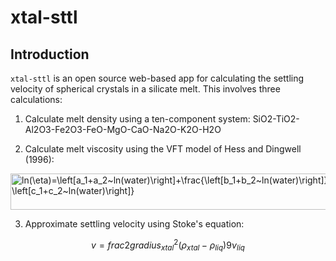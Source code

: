 # xtal-sttl

## Introduction
`xtal-sttl` is an open source web-based app for calculating the settling velocity of spherical crystals in a silicate melt. This involves three calculations:

1. Calculate melt density using a ten-component system: SiO2-TiO2-Al2O3-Fe2O3-FeO-MgO-CaO-Na2O-K2O-H2O

2. Calculate melt viscosity using the VFT model of Hess and Dingwell (1996):


<img src="http://www.sciweavers.org/tex2img.php?eq=ln%28%5Ceta%29%3D%5Cleft%5Ba_1%2Ba_2~ln%28water%29%5Cright%5D%2B%5Cfrac%7B%5Cleft%5Bb_1%2Bb_2~ln%28water%29%5Cright%5D%7D%7BT-%5Cleft%5Bc_1%2Bc_2~ln%28water%29%5Cright%5D%7D&bc=White&fc=Black&im=png&fs=18&ff=fourier&edit=0" align="center" border="0" alt="ln(\eta)=\left[a_1+a_2~ln(water)\right]+\frac{\left[b_1+b_2~ln(water)\right]}{T-\left[c_1+c_2~ln(water)\right]}" width="548" height="58" />


3. Approximate settling velocity using Stoke's equation:


$$ v = frac{ 2 g radius_{xtal}^2 \left( \rho_{xtal} - \rho_{liq} \right) }{ 9 \nu_{liq} } $$

